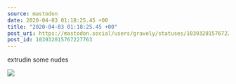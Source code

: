 ```yaml
---
source: mastodon
date: 2020-04-03 01:18:25.45 +00
title: "2020-04-03 01:18:25.45 +00"
post_uri: https://mastodon.social/users/gravely/statuses/103932015767227763
post_id: 103932015767227763
---
```

extrudin some nudes


![](/images/27023483.jpg)

